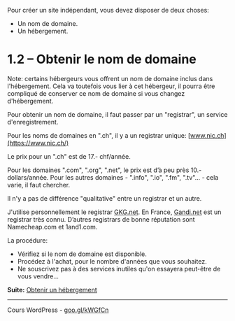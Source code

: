 Pour créer un site indépendant, vous devez disposer de deux choses:

- Un nom de domaine.
- Un hébergement.

# 1.2 – Obtenir le nom de domaine

Note: certains hébergeurs vous offrent un nom de domaine inclus dans l'hébergement. Cela va toutefois vous lier à cet hébergeur, il pourra être compliqué de conserver ce nom de domaine si vous changez d'hébergement.

Pour obtenir un nom de domaine, il faut passer par un "registrar", un service d'enregistrement. 

Pour les noms de domaines en ".ch", il y a un registrar unique: [www.nic.ch](https://www.nic.ch/)

Le prix pour un ".ch" est de 17.- chf/année.

Pour les domaines ".com", ".org", ".net", le prix est d’à peu près 10.- dollars/année. Pour les autres domaines - ".info", ".io", ".fm", ".tv"... - cela varie, il faut chercher.

Il n'y a pas de différence "qualitative" entre un registrar et un autre.

J'utilise personnellement le registrar [GKG.net](https://www.gkg.net/). En France, [Gandi.net](http://www.gandi.net/?lang=fr) est un registrar très connu. D’autres registrars de bonne réputation sont Namecheap.com et 1and1.com.

La procédure:

- Vérifiez si le nom de domaine est disponible.
- Procédez à l'achat, pour le nombre d'années que vous souhaitez.
- Ne souscrivez pas à des services inutiles qu'on essayera peut-être de vous vendre...

**Suite:** [Obtenir un hébergement](03-Hebergement.md)

******

Cours WordPress - [goo.gl/kWGfCn](https://github.com/ms-studio/cours-WP-fr/)